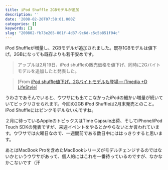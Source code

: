 ```yaml
---
title: iPod Shuffle 2GBモデルが追加
description: ''
date: '2008-02-20T07:58:01.000Z'
categories: []
keywords: []
slug: "200802-fb73e265-061f-4d37-9c6d-c5c5b851f04c"
---
```

iPod Shuffleが増量し、2GBモデルが追加されました。既存1GBモデルは値下げ。2GBになっても既存よりも若干安めです。

> アップルは2月19日、iPod shuffleの販売価格を値下げ、同時に2Gバイトモデルを追加したと発表した。

> \[From [iPod shuffle値下げ、2Gバイトモデルも登場 — ITmedia +D LifeStyle](http://plusd.itmedia.co.jp/lifestyle/articles/0802/20/news009.html)\]

うわさであそんでいると、ウワサにも出てこなかったiPodの細かい増量が続いていてビックリさせられます。今回の2GB iPod Shuffleは2月末発売とのこと。iPod Shuffleにはピンクモデルないんですね。

２月に待っているAppleのトピックスはTime Capsule出荷、そしてiPhone/iPod Touch SDKの発表ですが、来週イベントをやるとかやらないとか言われています。ウワサでは火曜日なので、一週間前である数日中にははっきりすると思います。

あとはMacBook Proを含めたMacBookシリーズがモデルチェンジするのではないかというウワサがあって、個人的にはこれを一番待っているのですが、なかなかこないです（汗